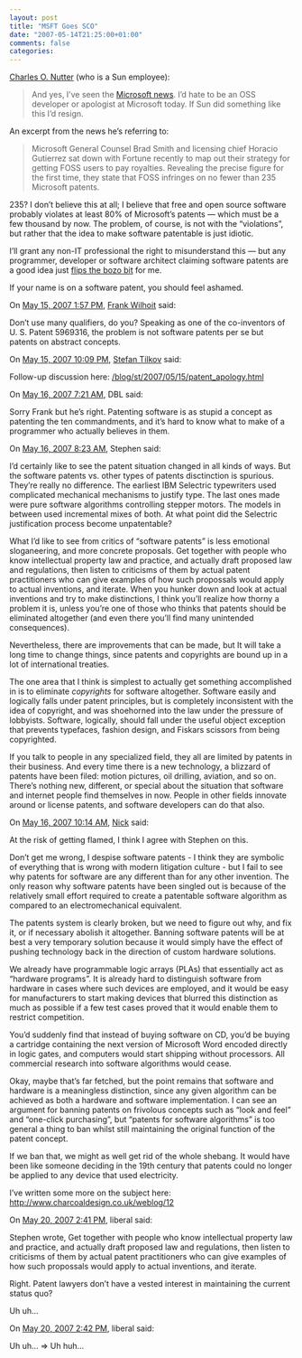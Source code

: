```yaml
---
layout: post
title: "MSFT Goes SCO"
date: "2007-05-14T21:25:00+01:00"
comments: false
categories: 
---
```


<p><a href="http://headius.blogspot.com/2007/05/big-plans.html">Charles O. Nutter</a> (who is a Sun employee):</p>

<blockquote>
<p>And yes, I&#8217;ve seen the <a href="http://money.cnn.com/magazines/fortune/fortune_archive/2007/05/28/100033867/">Microsoft news</a>. I&#8217;d hate to be an OSS developer or apologist at Microsoft today. If Sun did something like this I&#8217;d resign.</p>
</blockquote>

<p>An excerpt from the news he&#8217;s referring to:</p>

<blockquote>
<p>Microsoft General Counsel Brad Smith and licensing chief Horacio Gutierrez sat down with Fortune recently to map out their strategy for getting FOSS users to pay royalties. Revealing the precise figure for the first time, they state that FOSS infringes on no fewer than 235 Microsoft patents. </p>
</blockquote>

<p>235? I don&#8217;t believe this at all; I believe that free and open source software probably violates at least 80% of Microsoft&#8217;s patents &#8212; which must be a few thousand by now. The problem, of course, is not with the &#8220;violations&#8221;, but rather that the idea to make software patentable is just idiotic.</p>

<p>I&#8217;ll grant any non-IT professional the right to misunderstand this &#8212; but any programmer, developer or software architect claiming software patents are a good idea just <a href="http://en.wikipedia.org/wiki/Bozo_bit">flips the bozo bit</a> for me.</p>

<p>If your name is on a software patent, you should feel ashamed.</p>

<section class="comments">



<div class="comment" id="comment-1283">
On <a href="#comment-1283" title="Permalink to this comment">May 15, 2007  1:57 PM</a>, <a href="http://www.broadheath.com" title="http://www.broadheath.com" rel="nofollow">Frank Wilhoit</a>
said:
<p>Don&#8217;t use many qualifiers, do you?  Speaking as one of the co-inventors of U. S. Patent 5969316, the problem is not software patents per se but patents on abstract concepts.</p>


<div class="comment" id="comment-1284">
On <a href="#comment-1284" title="Permalink to this comment">May 15, 2007 10:09 PM</a>, <a href="/en/staff/st/">Stefan Tilkov</a>
said:
<p>Follow-up discussion here: <a href="/blog/st/2007/05/15/patent_apology.html" rel="nofollow" /><a href="/blog/st/2007/05/15/patent_apology.html" rel="nofollow">/blog/st/2007/05/15/patent_apology.html</a></p>


<div class="comment" id="comment-1285">
On <a href="#comment-1285" title="Permalink to this comment">May 16, 2007  7:21 AM</a>, DBL
said:
<p>Sorry Frank but he&#8217;s right. Patenting software is as stupid a concept as patenting the ten commandments, and it&#8217;s hard to know what to make of a programmer who actually believes in them.</p>


<div class="comment" id="comment-1286">
On <a href="#comment-1286" title="Permalink to this comment">May 16, 2007  8:23 AM</a>, Stephen
said:
<p>I&#8217;d certainly like to see the patent situation changed in all kinds of ways. But the software patents vs. other types of patents disctinction is spurious. They&#8217;re really no difference. The earliest IBM Selectric typewriters used complicated mechanical mechanisms to justify type. The last ones made were pure software algorithms controlling stepper motors. The models in between used incremental mixes of both. At what point did the Selectric justification process become unpatentable?</p>

<p>What I&#8217;d like to see from critics of &#8220;software patents&#8221; is less emotional sloganeering, and more concrete proposals. Get together with people who know intellectual property law and practice, and actually draft proposed law and regulations, then listen to criticisms of them by actual patent practitioners who can give examples of how such propossals would apply to actual inventions, and iterate. When you hunker down and look at actual inventions and try to make distinctions, I think you&#8217;ll realize how thorny a problem it is, unless you&#8217;re one of those who thinks that patents should be eliminated altogether (and even there you&#8217;ll find many unintended consequences).</p>

<p>Nevertheless, there are improvements that can be made, but It will take a long time to change things, since patents and copyrights are bound up in a lot of international treaties.</p>

<p>The one area that I think is simplest to actually get something accomplished in is to eliminate <em>copyrights</em> for software altogether. Software easily and logically falls under patent principles, but is completely inconsistent with the idea of copyright, and was shoehorned into the law under the pressure of lobbyists. Software, logically, should fall under the useful object exception that prevents typefaces, fashion design, and Fiskars scissors from being copyrighted.</p>

<p>If you talk to people in any specialized field, they all are limited by patents in their business. And every time there is a new technology, a blizzard of patents have been filed: motion pictures, oil drilling, aviation, and so on. There&#8217;s nothing new, different, or special about the situation that software and internet people find themselves in now. People in other fields innovate around or license patents, and software developers can do that also.</p>


<div class="comment" id="comment-1287">
On <a href="#comment-1287" title="Permalink to this comment">May 16, 2007 10:14 AM</a>, <a href="http://www.charcoaldesign.co.uk/weblog" title="http://www.charcoaldesign.co.uk/weblog" rel="nofollow">Nick</a>
said:
<p>At the risk of getting flamed, I think I agree with Stephen on this.</p>

<p>Don&#8217;t get me wrong, I despise software patents - I think they are symbolic of everything that is wrong with modern litigation culture - but I fail to see why patents for software are any different than for any other invention. The only reason why software patents have been singled out is because of the relatively small effort required to create a patentable software algorithm as compared to an electromechanical equivalent.</p>

<p>The patents system is clearly broken, but we need to figure out why, and fix it, or if necessary abolish it altogether. Banning software patents will be at best a very temporary solution because it would simply have the effect of pushing technology back in the direction of custom hardware solutions.</p>

<p>We already have programmable logic arrays (PLAs) that essentially act as &#8220;hardware programs&#8221;. It is already hard to distinguish software from hardware in cases where such devices are employed, and it would be easy for manufacturers to start making devices that blurred this distinction as much as possible if a few test cases proved that it would enable them to restrict competition.</p>

<p>You&#8217;d suddenly find that instead of buying software on CD, you&#8217;d be buying a cartridge containing the next version of Microsoft Word encoded directly in logic gates, and computers would start shipping without processors. All commercial research into software algorithms would cease.</p>

<p>Okay, maybe that&#8217;s far fetched, but the point remains that software and hardware is a meaningless distinction, since any given algorithm can be achieved as both a hardware and software implementation. I can see an argument for banning patents on frivolous concepts such as &#8220;look and feel&#8221; and &#8220;one-click purchasing&#8221;, but &#8220;patents for software algorithms&#8221; is too general a thing to ban whilst still maintaining the original function of the patent concept.</p>

<p>If we ban that, we might as well get rid of the whole shebang. It would have been like someone deciding in the 19th century that patents could no longer be applied to any device that used electricity.</p>

<p>I&#8217;ve written some more on the subject here: <a href="http://www.charcoaldesign.co.uk/weblog/12" rel="nofollow" /><a href="http://www.charcoaldesign.co.uk/weblog/12" rel="nofollow">http://www.charcoaldesign.co.uk/weblog/12</a></p>


<div class="comment" id="comment-1288">
On <a href="#comment-1288" title="Permalink to this comment">May 20, 2007  2:41 PM</a>, liberal
said:
<p>Stephen wrote, Get together with people who know intellectual property law and practice, and actually draft proposed law and regulations, then listen to criticisms of them by actual patent practitioners who can give examples of how such propossals would apply to actual inventions, and iterate.</p>

<p>Right.  Patent lawyers don&#8217;t have a vested interest in maintaining the current status quo?</p>

<p>Uh uh&#8230;</p>


<div class="comment" id="comment-1289">
On <a href="#comment-1289" title="Permalink to this comment">May 20, 2007  2:42 PM</a>, liberal
said:
<p>Uh uh&#8230; => Uh huh&#8230;</p>


</section>

